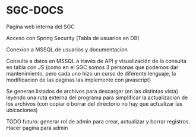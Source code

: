 # SGC-DOCS

Pagina web interna del SGC

Acceso con Spring Security (Tabla de usuarios en DB)

Conexion a MSSQL de usuarios y documentacion 

Consulta a datos en MSSQL a través de API y visualización de la consulta en tabla con JS 
(como en el SGC somos 3 personas que podemos dar mantenimiento, pero cada uno hizo un curso de diferente lenguaje, la modificacion de las paginas las implemente con javascript)

Se generan listados de archivos para descargar (en las distintas vista) leyendo una ruta externa del programa para simplificar la actualizacion de los archivos (con copiar o borrar del directorio no hay que actualizar las ubicaciones)

TODO futuro: generar rol de admin para crear, actualizar y borrar registros. Hacer pagina para admin
